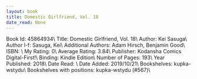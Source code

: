 ```yaml
---
layout: book
title: Domestic Girlfriend, Vol. 18
date_read: None
---
```


Book Id: 45864934\ 
Title: Domestic Girlfriend, Vol. 18\ 
Author: Kei Sasuga\ 
Author l-f: Sasuga, Kei\ 
Additional Authors: Adam Hirsch, Benjamin Good\ 
ISBN: \ 
My Rating: 0\ 
Average Rating: 3.84\ 
Publisher: Kodansha Comics Digital-First!\ 
Binding: Kindle Edition\ 
Number of Pages: 193\ 
Year Published: 2018\ 
Date Read: \ 
Date Added: 2019/10/21\ 
Bookshelves: kupka-wstydu\ 
Bookshelves with positions: kupka-wstydu (#567)\ 

